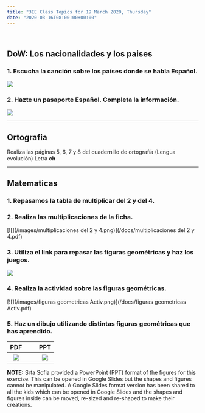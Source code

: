 ```yaml
---
title: "3EE Class Topics for 19 March 2020, Thursday"
date: "2020-03-16T08:00:00+00:00"
---
```


&nbsp;

## DoW: Los nacionalidades y los paises

### 1. Escucha la canción sobre los países donde se habla Español.

[![](/images/Países.png)](https://rockalingua.com/videos/spanish-speaking-countries)

### 2. Hazte un pasaporte Español. Completa la información.

[![](/images/spanishPassport.png)](/docs/t2-sp-13822-spanish-passport-template-activity_ver_1.pdf)

<hr>

## Ortografia

Realiza las páginas 5, 6, 7 y 8 del cuadernillo de ortografía (Lengua evolución) Letra **ch**

<hr>

## Matematicas

### 1. Repasamos la tabla de multiplicar del 2 y del 4.

### 2. Realiza las multiplicaciones de la ficha.

[![](/images/multiplicaciones del 2 y 4.png)](/docs/multiplicaciones del 2 y 4.pdf)

### 3. Utiliza el link para repasar las figuras geométricas y haz los juegos.

[![](/images/lasFiguras.png)](https://www.onlinefreespanish.com/aplica/lessons/shapes/shapesmenu.htm#.XnRgKS2cbUI)

### 4. Realiza la actividad sobre las figuras geométricas.

[![](/images/figuras geometricas Activ.png)](/docs/figuras geometricas Activ.pdf)

### 5. Haz un dibujo utilizando distintas figuras geométricas que has aprendido.



**PDF** | &nbsp; &nbsp; | **PPT**
:---: | :---: | :---:
[![](/images/figuras.png)](/docs/figuras.pdf) | &nbsp; &nbsp; | [![](/images/figuras.png)](/docs/figuras.ppt) 



**NOTE:** Srta Sofia provided a PowerPoint (PPT) format of the figures for this exercise. This can be opened in Google Slides but the shapes and figures cannot be manipulated. A Google Slides format version has been shared to all the kids which can be opened in Google Slides and the shapes and figures inside can be moved, re-sized and re-shaped to make their creations.

<br/>
<br/>

